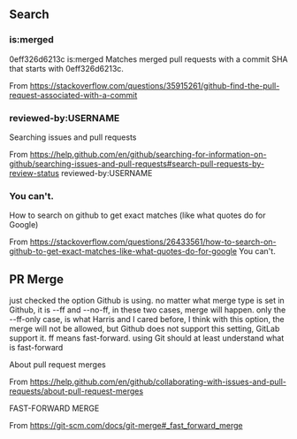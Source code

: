 ## Search

### is:merged

0eff326d6213c is:merged Matches merged pull requests with a commit SHA that starts with 0eff326d6213c.

From <https://stackoverflow.com/questions/35915261/github-find-the-pull-request-associated-with-a-commit> 

### reviewed-by:USERNAME

Searching issues and pull requests

From <https://help.github.com/en/github/searching-for-information-on-github/searching-issues-and-pull-requests#search-pull-requests-by-review-status> 
reviewed-by:USERNAME

### You can't.

How to search on github to get exact matches (like what quotes do for Google)

From <https://stackoverflow.com/questions/26433561/how-to-search-on-github-to-get-exact-matches-like-what-quotes-do-for-google> 
You can't.



## PR Merge

just checked the option Github is using. no matter what merge type is set in Github, it is --ff and --no-ff, in these two cases, merge will happen.
only the --ff-only case, is what Harris and I cared before, I think with this option, the merge will not be allowed, but Github does not support this setting, GitLab support it.
ff means fast-forward. using Git should at least understand what is fast-forward

About pull request merges

From <https://help.github.com/en/github/collaborating-with-issues-and-pull-requests/about-pull-request-merges> 



FAST-FORWARD MERGE

From <https://git-scm.com/docs/git-merge#_fast_forward_merge> 